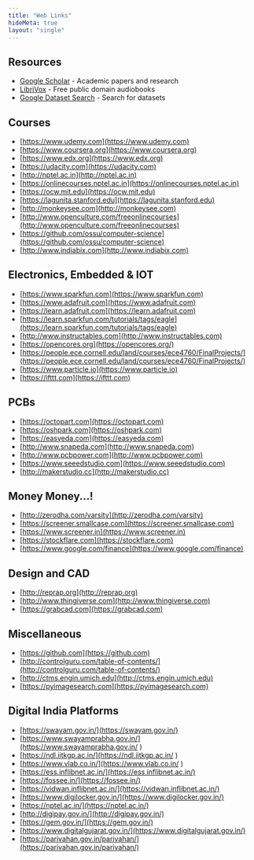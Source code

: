 ```yaml
---
title: "Web Links"
hideMeta: true
layout: "single"
---
```


## Resources

- [Google Scholar](https://scholar.google.com) - Academic papers and research
- [LibriVox](https://librivox.org) - Free public domain audiobooks
- [Google Dataset Search](https://datasetsearch.research.google.com) - Search for datasets

## Courses

- [https://www.udemy.com](https://www.udemy.com)
- [https://www.coursera.org](https://www.coursera.org)
- [https://www.edx.org](https://www.edx.org)
- [https://udacity.com](https://udacity.com)
- [http://nptel.ac.in](http://nptel.ac.in)
- [https://onlinecourses.nptel.ac.in](https://onlinecourses.nptel.ac.in)
- [https://ocw.mit.edu](https://ocw.mit.edu)
- [https://lagunita.stanford.edu](https://lagunita.stanford.edu)
- [http://monkeysee.com](http://monkeysee.com)
- [http://www.openculture.com/freeonlinecourses](http://www.openculture.com/freeonlinecourses)
- [https://github.com/ossu/computer-science](https://github.com/ossu/computer-science)
- [http://www.indiabix.com](http://www.indiabix.com)

## Electronics, Embedded & IOT

- [https://www.sparkfun.com](https://www.sparkfun.com)
- [https://www.adafruit.com](https://www.adafruit.com)
- [https://learn.adafruit.com](https://learn.adafruit.com)
- [https://learn.sparkfun.com/tutorials/tags/eagle](https://learn.sparkfun.com/tutorials/tags/eagle)
- [http://www.instructables.com](http://www.instructables.com)
- [https://opencores.org](https://opencores.org/)
- [https://people.ece.cornell.edu/land/courses/ece4760/FinalProjects/](https://people.ece.cornell.edu/land/courses/ece4760/FinalProjects/)
- [https://www.particle.io](https://www.particle.io)
- [https://ifttt.com](https://ifttt.com)

## PCBs

- [https://octopart.com](https://octopart.com)
- [https://oshpark.com](https://oshpark.com)
- [https://easyeda.com](https://easyeda.com)
- [http://www.snapeda.com](http://www.snapeda.com)
- [http://www.pcbpower.com](http://www.pcbpower.com)
- [https://www.seeedstudio.com](https://www.seeedstudio.com)
- [http://makerstudio.cc](http://makerstudio.cc)

## Money Money...!

- [http://zerodha.com/varsity](http://zerodha.com/varsity)
- [https://screener.smallcase.com](https://screener.smallcase.com)
- [https://www.screener.in](https://www.screener.in)
- [https://stockflare.com](https://stockflare.com)
- [https://www.google.com/finance](https://www.google.com/finance)

## Design and CAD

- [http://reprap.org](http://reprap.org)
- [http://www.thingiverse.com](http://www.thingiverse.com)
- [https://grabcad.com](https://grabcad.com)

## Miscellaneous

- [https://github.com](https://github.com)
- [http://controlguru.com/table-of-contents/](http://controlguru.com/table-of-contents/)
- [http://ctms.engin.umich.edu](http://ctms.engin.umich.edu)
- [https://pyimagesearch.com](https://pyimagesearch.com)

## Digital India Platforms

- [https://swayam.gov.in/](https://swayam.gov.in/)
- [https://www.swayamprabha.gov.in/](https://www.swayamprabha.gov.in/
    )
- [https://ndl.iitkgp.ac.in/](https://ndl.iitkgp.ac.in/
    )
- [https://www.vlab.co.in/](https://www.vlab.co.in/
    )
- [https://ess.inflibnet.ac.in/](https://ess.inflibnet.ac.in/)
- [https://fossee.in/](https://fossee.in/)
- [https://vidwan.inflibnet.ac.in/](https://vidwan.inflibnet.ac.in/)
- [https://www.digilocker.gov.in/](https://www.digilocker.gov.in/)
- [https://nptel.ac.in/](https://nptel.ac.in/)
- [http://digipay.gov.in/](http://digipay.gov.in/)
- [https://gem.gov.in/](https://gem.gov.in/)
- [https://www.digitalgujarat.gov.in/](https://www.digitalgujarat.gov.in/)
- [https://parivahan.gov.in/parivahan/](https://parivahan.gov.in/parivahan/)
